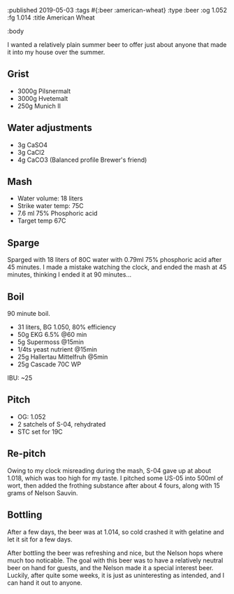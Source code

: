 :published 2019-05-03
:tags #{:beer :american-wheat}
:type :beer
:og 1.052
:fg 1.014
:title American Wheat

:body

I wanted a relatively plain summer beer to offer just about anyone that made it
into my house over the summer.

## Grist

- 3000g Pilsnermalt
- 3000g Hvetemalt
- 250g Munich II

## Water adjustments

- 3g CaSO4
- 3g CaCl2
- 4g CaCO3 (Balanced profile Brewer's friend)

## Mash

- Water volume: 18 liters
- Strike water temp: 75C
- 7.6 ml 75% Phosphoric acid
- Target temp 67C

## Sparge

Sparged with 18 liters of 80C water with 0.79ml 75% phosphoric acid after 45
minutes. I made a mistake watching the clock, and ended the mash at 45 minutes,
thinking I ended it at 90 minutes...

## Boil

90 minute boil.

- 31 liters, BG 1.050, 80% efficiency
- 50g EKG 6.5% @60 min
- 5g Supermoss @15min
- 1/4ts yeast nutrient @15min
- 25g Hallertau Mittelfruh @5min
- 25g Cascade 70C WP

IBU: ~25

## Pitch

- OG: 1.052
- 2 satchels of S-04, rehydrated
- STC set for 19C

## Re-pitch

Owing to my clock misreading during the mash, S-04 gave up at about 1.018, which
was too high for my taste. I pitched some US-05 into 500ml of wort, then added
the frothing substance after about 4 fours, along with 15 grams of Nelson
Sauvin.

## Bottling

After a few days, the beer was at 1.014, so cold crashed it with gelatine and
let it sit for a few days.

After bottling the beer was refreshing and nice, but the Nelson hops where much
too noticable. The goal with this beer was to have a relatively neutral beer on
hand for guests, and the Nelson made it a special interest beer. Luckily, after
quite some weeks, it is just as uninteresting as intended, and I can hand it out
to anyone.
